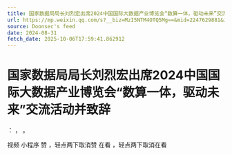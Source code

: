 ```yaml
---
title: 国家数据局局长刘烈宏出席2024中国国际大数据产业博览会“数算一体，驱动未来”交流活动并致辞
url: https://mp.weixin.qq.com/s?__biz=MzI5NTM4OTQ5Mg==&mid=2247629881&idx=3&sn=1eaabdaa1952ce72540dc1d90890f019
source: Doonsec's feed
date: 2024-08-31
fetch_date: 2025-10-06T17:59:41.862912
---
```


# 国家数据局局长刘烈宏出席2024中国国际大数据产业博览会“数算一体，驱动未来”交流活动并致辞

：
，
。

视频
小程序
赞
，轻点两下取消赞
在看
，轻点两下取消在看